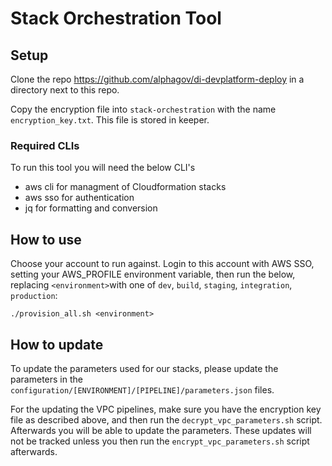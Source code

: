 # Stack Orchestration Tool

## Setup

Clone the repo https://github.com/alphagov/di-devplatform-deploy in a directory next to this repo.

Copy the encryption file into `stack-orchestration` with the name `encryption_key.txt`. This file is stored in keeper.

### Required CLIs

To run this tool you will need the below CLI's

* aws cli for managment of Cloudformation stacks
* aws sso for authentication
* jq for formatting and conversion

## How to use

Choose your account to run against. Login to this account with AWS SSO, setting your AWS_PROFILE environment variable,
then run the below, replacing `<environment>`with one of `dev`, `build`, `staging`, `integration`, `production`:

```shell
./provision_all.sh <environment>
```

## How to update

To update the parameters used for our stacks, please update the parameters in
the `configuration/[ENVIRONMENT]/[PIPELINE]/parameters.json` files.

For the updating the VPC pipelines, make sure you have the encryption key file as described above, and then run
the `decrypt_vpc_parameters.sh` script. Afterwards you will be able to update the parameters. These updates will not be
tracked unless you then run the `encrypt_vpc_parameters.sh` script afterwards.
